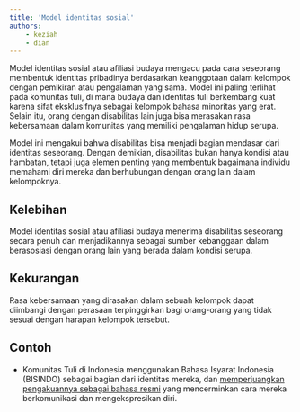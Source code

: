 ```yaml
---
title: 'Model identitas sosial'
authors:
    - keziah
    - dian
---
```


Model identitas sosial atau afiliasi budaya mengacu pada cara seseorang membentuk identitas pribadinya berdasarkan keanggotaan dalam kelompok dengan pemikiran atau pengalaman yang sama. Model ini paling terlihat pada komunitas tuli, di mana budaya dan identitas tuli berkembang kuat karena sifat eksklusifnya sebagai kelompok bahasa minoritas yang erat. Selain itu, orang dengan disabilitas lain juga bisa merasakan rasa kebersamaan dalam komunitas yang memiliki pengalaman hidup serupa.

Model ini mengakui bahwa disabilitas bisa menjadi bagian mendasar dari identitas seseorang. Dengan demikian, disabilitas bukan hanya kondisi atau hambatan, tetapi juga elemen penting yang membentuk bagaimana individu memahami diri mereka dan berhubungan dengan orang lain dalam kelompoknya.

## Kelebihan
Model identitas sosial atau afiliasi budaya menerima disabilitas seseorang secara penuh dan menjadikannya sebagai sumber kebanggaan dalam berasosiasi dengan orang lain yang berada dalam kondisi serupa.

## Kekurangan
Rasa kebersamaan yang dirasakan dalam sebuah kelompok dapat diimbangi dengan perasaan terpinggirkan bagi orang-orang yang tidak sesuai dengan harapan kelompok tersebut.

## Contoh
* Komunitas Tuli di Indonesia menggunakan Bahasa Isyarat Indonesia (BISINDO) sebagai bagian dari identitas mereka, dan [memperjuangkan pengakuannya sebagai bahasa resmi](https://www.tempo.co/politik/alasan-insan-tuli-memilih-bahasa-isyarat-bisindo-ketimbang-sibi-589052) yang mencerminkan cara mereka berkomunikasi dan mengekspresikan diri.